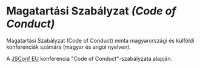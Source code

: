 # Magatartási Szabályzat *(Code of Conduct)*
Magatartási Szabályzat (Code of Conduct) minta magyarországi és külföldi konferenciák számára (magyar és angol nyelven).

A [JSConf EU](http://jsconf.eu/) konferencia "Code of Conduct"-szabályzata alapján.

